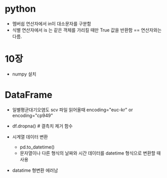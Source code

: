 # python
 +  멤버쉽 연산자에서 in이 대소문자를 구분함
 +  식별 연산자에서 is 는 같은 객체를 가리킬 때만 True 값을 반환함 == 연산자와는 다름.

# 10장
 + numpy 설치

# DataFrame
 + 일별평균대기오염도 scv 파일 읽어올때 encoding="euc-kr" or encoding="cp949"

 + df.dropna() # 결측치 제거 함수

 + 시계열 데이터 변환 
   + pd.to_datetime()
   + 문자열이나 다른 형식의 날짜와 시간 데이터를 datetime 형식으로 변환할 때 사용

 + datatime 형변환 에러남
# 